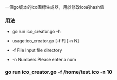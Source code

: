 一個go版本的ico圖標生成器，用於修改ico的hash值
### 用法
- go run ico_creator.go -h

- usage:ico_creator.go  [-f F] [-n N]
- -f File Input file directory
- -n Numbers Please enter a num


### go run ico_creator.go -f /home/test.ico -n 10


<!--運行邏輯
生成一份--》打開文件，插入1，生成文件

生成兩份--》打開文件，插入1生成文件，插入2生成文件
使用for 循環
```
i=0，i<2,i++{
	打開文件，插入i，
	保存文件
}
```
-->